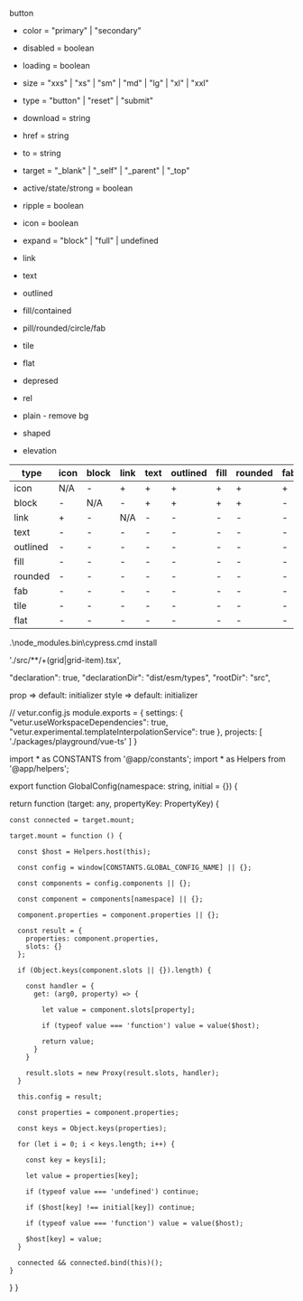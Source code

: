 button
  - color                     = "primary" | "secondary"
  - disabled                  = boolean
  - loading                   = boolean
  - size                      = "xxs" | "xs" | "sm" | "md" | "lg" | "xl" | "xxl"
  - type                      = "button" | "reset" | "submit"
  - download                  = string
  - href                      = string
  - to                        = string
  - target                    = "_blank" | "_self" | "_parent" | "_top"
  
  - active/state/strong       = boolean
  - ripple                    = boolean
  
  - icon                      = boolean
  - expand                    = "block" | "full" | undefined
  - link
  - text
  - outlined
  - fill/contained
  - pill/rounded/circle/fab
  - tile
  - flat

  - depresed
  - rel
  - plain - remove bg
  - shaped
  - elevation


  type | icon | block | link | text | outlined | fill | rounded | fab | tile | flat
  --- | --- | --- | --- | --- | --- | --- | --- | --- | --- | ---
  icon | N/A | - | + | + | + | + | + | + | + | + 
  block | - | N/A | - | + | + | + | + | - | + | + 
  link | + | - | N/A | - | - | - | - | - | - | - 
  text | - | - | - | - | - | - | - | - | - | - 
  outlined | - | - | - | - | - | - | - | - | - | - 
  fill | - | - | - | - | - | - | - | - | - | - 
  rounded | - | - | - | - | - | - | - | - | - | - 
  fab | - | - | - | - | - | - | - | - | - | - 
  tile | - | - | - | - | - | - | - | - | - | - 
  flat | - | - | - | - | - | - | - | - | - | - 



.\node_modules\.bin\cypress.cmd install

'./src/**/+(grid|grid-item).tsx',

"declaration": true,
"declarationDir": "dist/esm/types",
"rootDir": "src",

prop => default: initializer
style => default: initializer

// vetur.config.js
module.exports = {
  settings: {
    "vetur.useWorkspaceDependencies": true,
    "vetur.experimental.templateInterpolationService": true
  },
  projects: [
    './packages/playground/vue-ts'
  ]
}




import * as CONSTANTS from '@app/constants';
import * as Helpers from '@app/helpers';

export function GlobalConfig(namespace: string, initial = {}) {

  return function (target: any, propertyKey: PropertyKey) {

    const connected = target.mount;

    target.mount = function () {

      const $host = Helpers.host(this);

      const config = window[CONSTANTS.GLOBAL_CONFIG_NAME] || {};

      const components = config.components || {};

      const component = components[namespace] || {};

      component.properties = component.properties || {};

      const result = {
        properties: component.properties,
        slots: {}
      };

      if (Object.keys(component.slots || {}).length) {

        const handler = {
          get: (arg0, property) => {

            let value = component.slots[property];

            if (typeof value === 'function') value = value($host);

            return value;
          }
        }

        result.slots = new Proxy(result.slots, handler);
      }

      this.config = result;

      const properties = component.properties;

      const keys = Object.keys(properties);

      for (let i = 0; i < keys.length; i++) {

        const key = keys[i];

        let value = properties[key];

        if (typeof value === 'undefined') continue;

        if ($host[key] !== initial[key]) continue;

        if (typeof value === 'function') value = value($host);

        $host[key] = value;
      }

      connected && connected.bind(this)();
    }
  }
}